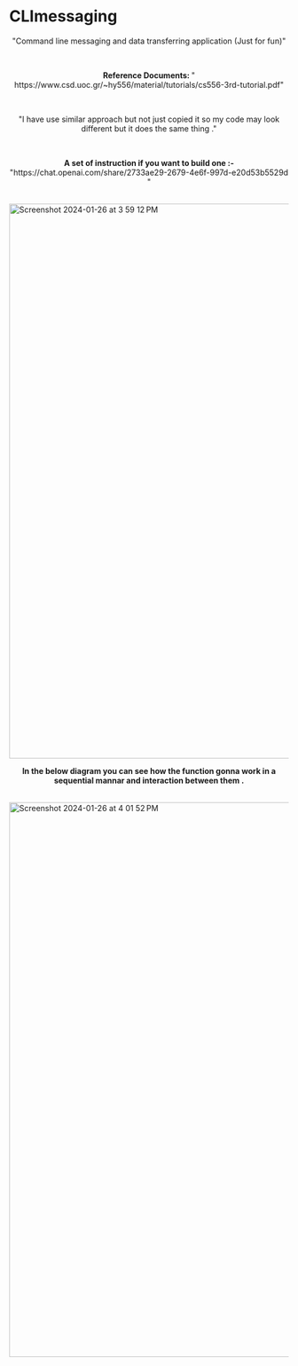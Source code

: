 # CLImessaging
<p align = "center" >"Command line messaging and data transferring  application (Just for fun)"</p>
<br>
<p align = "center" ><b>Reference Documents: </b>" https://www.csd.uoc.gr/~hy556/material/tutorials/cs556-3rd-tutorial.pdf"</p>
<br>
<p align = "center" >"I have use similar approach but not just copied it so my code may look different but it does the same thing ."</p>
</br>

<p align = "center" ><b>A set of instruction if you want to build one :- </b>"https://chat.openai.com/share/2733ae29-2679-4e6f-997d-e20d53b5529d "</p>
<br>
<img width="1000" alt="Screenshot 2024-01-26 at 3 59 12 PM" src="https://github.com/MohdXHassan/CLImessaging/assets/46120048/58899d8f-28c4-4eaa-ad2a-7975757c3c66">
<p align = "center" ><b>In the below diagram you can see how the function gonna work in a sequential mannar and interaction between them . </b></p>
<br>
<img width="1000" alt="Screenshot 2024-01-26 at 4 01 52 PM" src="https://github.com/MohdXHassan/CLImessaging/assets/46120048/bcf3845d-ed43-4dbc-bbe3-eb155eb1b887">
